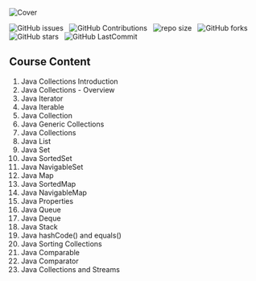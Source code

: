 ![Cover](images/java_collections_api_cover.jpeg)


![GitHub issues](https://img.shields.io/github/issues/david-kariuki/JavaCollectionsAPI?&labelColor=black&color=eb3b5a&label=Issues&logo=issues&logoColor=black&style=for-the-badge) &nbsp;
![GitHub Contributions](https://img.shields.io/github/contributors/david-kariuki/JavaCollectionsAPI?&labelColor=black&color=8854d0&style=for-the-badge) &nbsp;
![repo size](https://img.shields.io/github/repo-size/david-kariuki/JavaCollectionsAPI?label=Repo%20Size&style=for-the-badge&labelColor=black&color=20bf6b) &nbsp;
![GitHub forks](https://img.shields.io/github/forks/david-kariuki/JavaCollectionsAPI?&labelColor=black&color=0fb9b1&style=for-the-badge) &nbsp;
![GitHub stars](https://img.shields.io/github/stars/david-kariuki/JavaCollectionsAPI?&labelColor=black&color=f7b731&style=for-the-badge) &nbsp;
![GitHub LastCommit](https://img.shields.io/github/last-commit/david-kariuki/JavaCollectionsAPI?logo=github&labelColor=black&color=d1d8e0&style=for-the-badge) &nbsp;



## Course Content

1.  Java Collections Introduction
2.  Java Collections - Overview
3.  Java Iterator
4.  Java Iterable
5.  Java Collection
6.  Java Generic Collections
7.  Java Collections
8.  Java List
9.  Java Set
10. Java SortedSet
11. Java NavigableSet
12. Java Map
13. Java SortedMap
14. Java NavigableMap
15. Java Properties
16. Java Queue
17. Java Deque
18. Java Stack
19. Java hashCode() and equals()
20. Java Sorting Collections
21. Java Comparable
22. Java Comparator
23. Java Collections and Streams

